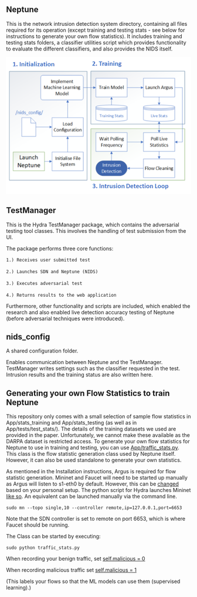## Neptune
This is the network intrusion detection system directory, containing all files 
required for its operation (except training and testing stats - 
see below for instructions to generate your own flow statistics).
It includes training and testing stats folders, a classifier utilities script which
provides functionality to evaluate the different classifiers, and also provides the
NIDS itself.

<p align="center">
  <img src="../imgs/NeptuneProcess.png?raw=true" alt="Neptune Process Flow" width="600" />
</p>

## TestManager
This is the Hydra TestManager package, which contains the adversarial testing tool
classes.  This involves the handling of test submission from the UI.

The package performs three core functions:

    1.) Receives user submitted test
    
    2.) Launches SDN and Neptune (NIDS)
    
    3.) Executes adversarial test
    
    4.) Returns results to the web application
    
    
Furthermore, other functionality and scripts are included, which enabled the research
and also enabled live detection accuracy testing of Neptune (before adversarial
techniques were introduced).


## nids_config
A shared configuration folder.

Enables communication between Neptune and the TestManager.  TestManager writes
settings such as the classifier requested in the test.  Intrusion results and the
training status are also written here.

## Generating your own Flow Statistics to train Neptune
This repository only comes with a small selection of sample flow statistics in App/stats_training and App/stats_testing (as well as in App/tests/test_stats/). The details of the training datasets we used are provided in the paper. Unfortunately, we cannot make these available as the DARPA dataset is restricted access. To generate your own flow statistics for Neptune to use in training and testing, you can use [App/traffic_stats.py](https://github.com/sdshayward/AdversarialSDN-Hydra/blob/master/App/traffic_stats.py). This class is the flow statistic generation class used by Neptune itself. However, it can also be used standalone to generate your own statistics.

As mentioned in the Installation instructions, Argus is required for flow statistic generation. Mininet and Faucet will need to be started up manually as Argus will listen to s1-eth0 by default. However, this can be [changed](https://github.com/sdshayward/AdversarialSDN-Hydra/blob/4cbb585eef9856b290bb5eb09cdbd6b450811e11/App/traffic_stats.py#L89) based on your personal setup.  The python script for Hydra launches Mininet [like so](https://github.com/sdshayward/AdversarialSDN-Hydra/blob/f4de6cd9197c2eff6417f2b43d0a20e929bbeeef/App/TestManager/main.py#L185). An equivalent can be launched manually via the command line.

```
sudo mn --topo single,10 --controller remote,ip=127.0.0.1,port=6653
```
Note that the SDN controller is set to remote on port 6653, which is where Faucet should be running.

The Class can be started by executing:
```
sudo python traffic_stats.py
```
When recording your benign traffic, set [self.malicious = 0](https://github.com/sdshayward/AdversarialSDN-Hydra/blob/4cbb585eef9856b290bb5eb09cdbd6b450811e11/App/traffic_stats.py#L57)

When recording malicious traffic set [self.malicious = 1](https://github.com/sdshayward/AdversarialSDN-Hydra/blob/4cbb585eef9856b290bb5eb09cdbd6b450811e11/App/traffic_stats.py#L57)

(This labels your flows so that the ML models can use them (supervised learning).)

